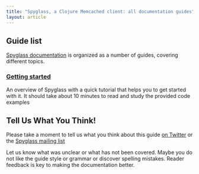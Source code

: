 ```yaml
---
title: "Spyglass, a Clojure Memcached client: all documentation guides"
layout: article
---
```


## Guide list

[Spyglass documentation](https://github.com/clojurewerkz/spyglass.docs) is organized as a number of guides, covering different topics.


###  [Getting started](/articles/getting_started.html)

An overview of Spyglass with a quick tutorial that helps you to get started with it. It should take about
10 minutes to read and study the provided code examples



## Tell Us What You Think!

Please take a moment to tell us what you think about this guide [on Twitter](http://twitter.com/clojurewerkz) or the [Spyglass mailing list](https://groups.google.com/forum/?fromgroups#!forum/clojure-memcached)

Let us know what was unclear or what has not been covered. Maybe you do not like the guide style or grammar or discover spelling mistakes. Reader feedback is key to making the documentation better.
